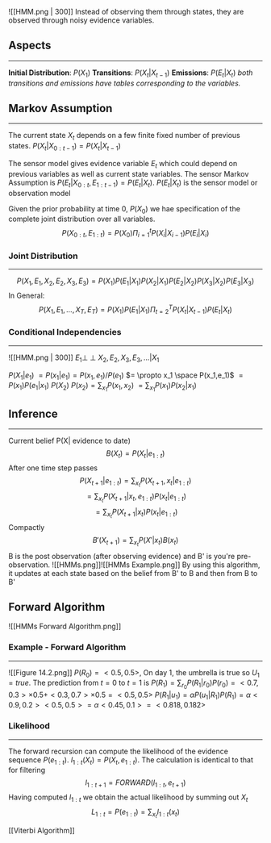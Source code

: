  ![[HMM.png | 300]]
 Instead of observing them through states, they are observed through noisy evidence variables.

## Aspects
____
**Initial Distribution**: $P(X_1)$
**Transitions**: $P(X_t|X_{t-1})$ 
**Emissions**: $P(E_t|X_t)$ 
*both transitions and emissions have tables corresponding to the variables.*

## Markov Assumption
____
The current state $X_t$ depends on a few finite fixed number of previous states. $P(X_t|X_{0:t-1})=P(X_t|X_{t-1})$

The sensor model gives evidence variable $E_t$ which could depend on previous variables as well as current state variables. The sensor Markov Assumption is $P(E_t|X_{0:t},E_{1:t-1})=P(E_t|X_t)$. $P(E_t|X_t)$ is the sensor model or observation model

Given the prior probability at time 0, $P(X_0)$ we hae specification of the complete joint distribution over all variables. $$P(X_{0:t},E_{1:t})=P(X_0) \Pi_{i=1}^t P(X_i|X_{i-1})P(E_i|X_i)$$
### Joint Distribution 
____
$$P(X_1,E_1,X_2,E_2,X_3,E_3)=P(X_1)P(E_1|X_1)P(X_2|X_1)P(E_2|X_2)P(X_3|X_2)P(E_3|X_3)$$
In General: 
$$P(X_1,E_1,...,X_T,E_T)=P(X_1)P(E_1|X_1)\Pi_{t=2}^{T}P(X_t|X_{t-1})P(E_t|X_t)$$

### Conditional Independencies
____
![[HMM.png | 300]]
$E_1\perp\!\!\!\perp \ X_2,E_2,X_3,E_3,...|X_1$ 

$P(X_1|e_1)$
	$=P(x_1|e_1)=P(x_1,e_1)/P(e_1)$
	$= \propto x_1 \space P(x_1,e_1)$
	$=P(x_1)P(e_1|x_1)$
$P(X_2)$
	$P(x_2)=\sum_{x_1}P(x_1,x_2)$
	$=\sum_{x_1}P(x_1)P(x_2|x_1)$
## Inference
____
Current belief P(X| evidence to date)
$$B(X_t)=P(X_t|e_{1:t})$$
After one time step passes
$$P(X_{t+1}|e_{1:t})=\sum_{x_t}P(X_{t+1},x_t|e_{1:t})$$
$$=\sum_{x_t}P(X_{t+1}|x_t,e_{1:t})P(x_t|e_{1:t})$$
$$=\sum_{x_t}P(X_{t+1}|x_t) P(x_t|e_{1:t})$$
Compactly
$$B'(X_{t+1})=\sum_{x_t}P(X'|x_t)B(x_t)$$
B is the post observation (after observing evidence) and B' is you're pre-observation. 
![[HMMs.png]]![[HMMs Example.png]]
By using this algorithm, it updates at each state based on the belief from B' to B and then from B to B' 

## Forward Algorithm
![[HMMs Forward Algorithm.png]]



### Example - Forward Algorithm
____
![[Figure 14.2.png]]
$P(R_0)=<0.5,0.5>$, On day 1, the umbrella is true so $U_1=true$. The prediction from $t=0$ to $t=1$ is $P(R_1)=\sum_{r_0}P(R_1|r_0)P(r_0)=<0.7,0.3>\times 0.5+<0.3,0.7> \times 0.5 = <0.5,0.5>$
$P(R_1|u_1)=\alpha P(u_1|R_1)P(R_1)=\alpha <0.9,0.2><0.5,0.5>=\alpha <0.45,0.1>=<0.818,0.182>$

### Likelihood
_____
The forward recursion can compute the likelihood of the evidence sequence $P(e_{1:t})$. $l_{1:t}(X_t)=P(X_t,e_{1:t})$. The calculation is identical to that for filtering $$l_{1:t+1}=FORWARD(l_{1:t},e_{t+1})$$ Having computed $l_{1:t}$ we obtain the actual likelihood by summing out $X_t$
$$L_{1:t}=P(e_{1:t})=\sum_{x_t}l_{1:t}(x_t)$$


[[Viterbi Algorithm]]
